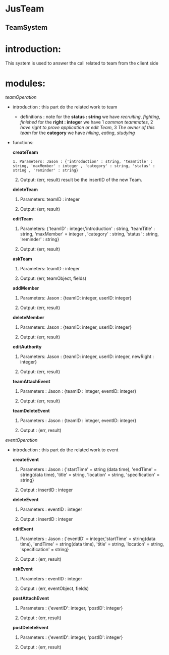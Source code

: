 JusTeam
==================================================================
TeamSystem
------------------------------------------------------------------
# introduction:

  This system is used to answer the call related to team from the client side

# modules:

*teamOperation*

* introduction : this part do the related work to team

    * definitions : note for the **status : string** we have *recruiting*, *fighting*, *finished*
                        for the **right : integer** we have  1  *common teammates*, 2  *have right to prove application or edit Team*, 3  *The owner of this team*
                        for the **category** we have *hiking*, *eating*, *studying*

* functions:

  **createTeam**

      1. Parameters: Jason : {'introduction' : string, 'teamTitle' : string, 'maxMember' : integer , 'category' : string, 'status' : string , 'reminder' : string}

    2. Output: (err, result) result be the insertID of the new Team.

  **deleteTeam**

    1. Parameters: teamID : integer

    2. Output: (err, result)

  **editTeam**

    1. Parameters: {'teamID' : integer,'introduction' : string, 'teamTitle' : string, 'maxMember' = integer , 'category' : string, 'status' : string, 'reminder' : string}

    2. Output: (err, result)

  **askTeam**

    1. Parameters: teamID : integer

    2. Output: (err, teamObject, fields)

  **addMember**

    1. Parameters: Jason : {teamID: integer, userID: integer}

    2. Output: (err, result)

  **deleteMember**

    1. Parameters: Jason : {teamID: integer, userID: integer}

    2. Output: (err, result)

  **editAuthority**

    1. Parameters: Jason : {teamID: integer, userID: integer, newRight : integer}

    2. Output: (err, result)

  **teamAttachEvent**

    1. Parameters : Jason : {teamID : integer, eventID: integer}

    2. Output: (err, result)

  **teamDeleteEvent**

    1. Parameters : Jason : {teamID : integer, eventID: integer}

    2. Output : (err, result)

*eventOperation*

* introduction : this part do the related work to event


  **createEvent**

    1. Parameters : Jason : {'startTime' = string (data time), 'endTime' = string(data time), 'title' = string, 'location' = string, 'specification' = string}

    2. Output : insertID : integer

  **deleteEvent**

    1. Parameters : eventID : integer

    2. Output : insertID : integer

  **editEvent**

    1. Parameters : Jason : {'eventID' = integer,'startTime' = string(data time), 'endTime' = string(data time), 'title' = string, 'location' = string, 'specification' = string}

    2. Output : (err, result)

  **askEvent**

    1. Parameters : eventID : integer

    2. Output : (err, eventObject, fields)

  **postAttachEvent**

    1. Parameters : {'eventID': integer, 'postID': integer}

    2. Output : (err, result)

  **postDeleteEvent**

    1. Parameters : {'eventID': integer, 'postID': integer}

    2. Output : (err, result)
